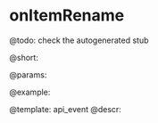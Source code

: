 onItemRename
=============

@todo:
	check the autogenerated stub

@short:
	

@params:

@example:


@template:	api_event
@descr:

